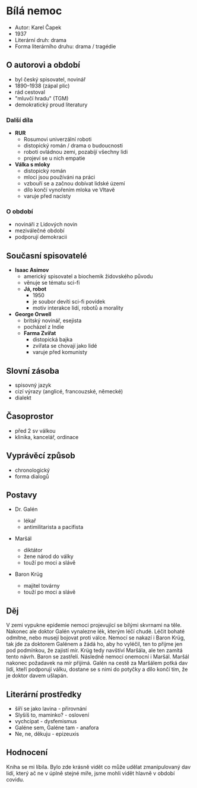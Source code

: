 # Bílá nemoc

- Autor: Karel Čapek
- 1937
- Literární druh: drama
- Forma literárního druhu: drama / tragédie

## O autorovi a období

- byl český spisovatel, novinář
- 1890–1938 (zápal plic)
- rád cestoval
- "mluvčí hradu" (TGM)
- demokratický proud literatury

### Další díla

- **RUR**
  - Rosumovi univerzální roboti
  - distopický román / drama o budoucnosti
  - roboti ovládnou zemi, pozabíjí všechny lidi
  - projeví se u nich empatie
- **Válka s mloky**
  - distopický román
  - mloci jsou používáni na práci
  - vzbouří se a začnou dobívat lidské území
  - dílo končí vynořením mloka ve Vltavě
  - varuje před nacisty

### O období

- novináři z Lidových novin
- meziválečné období
- podporují demokracii

## Současní spisovatelé

- **Isaac Asimov**
  - americký spisovatel a biochemik židovského původu
  - věnuje se tématu sci-fi
  - **Já, robot**
    - 1950
    - je soubor devíti sci-fi povídek
    - motiv interakce lidí, robotů a morality
- **George Orwell**
  - britský novinář, esejista
  - pocházel z Indie
  - **Farma Zvířat**
    - distopická bajka
    - zvířata se chovají jako lidé
    - varuje před komunisty

## Slovní zásoba

- spisovný jazyk
- cizí výrazy (anglicé, francouzské, německé)
- dialekt

## Časoprostor

- před 2 sv válkou
- klinika, kancelář, ordinace

## Vyprávěcí způsob

- chronologický
- forma dialogů

## Postavy

- Dr. Galén
  - lékař
  - antimilitarista a pacifista
- Maršál
  - diktátor
  - žene národ do války
  - touží po moci a slávě
- Baron Krüg

  - majitel továrny
  - touží po moci a slávě

## Děj

V zemi vypukne epidemie nemoci projevující se bílými skvrnami na těle. Nakonec ale doktor Galén vynalezne lék, kterým léčí chudé. Léčit bohaté odmítne, nebo musejí bojovat proti válce. Nemocí se nakazí i Baron Krüg, tak jde za doktorem Galénem a žádá ho, aby ho vyléčil, ten to přijme jen pod podmínkou, že zajistí mír. Krüg tedy navštíví Maršála, ale ten zamítá tento návrh. Baron se zastřelí. Následně nemocí onemocní i Maršál. Maršál nakonec požadavek na mír přijímá. Galén na cestě za Maršálem potká dav lidí, kteří podporují válku, dostane se s nimi do potyčky a dílo končí tím, že je doktor davem ušlapán.

## Literární prostředky

- šíří se jako lavina - přirovnání
- Slyšíš to, maminko? - oslovení
- vychcípat - dysfemismus
- Galéne sem, Galéne tam - anafora
- Ne, ne, děkuju - epizeuxis

## Hodnocení

Kniha se mi líbila. Bylo zde krásně vidět co může udělat zmanipulovaný dav lidí, který ač ne v úplně stejné míře, jsme mohli vidět hlavně v období covidu.
